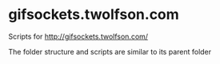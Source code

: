 # gifsockets.twolfson.com
Scripts for <http://gifsockets.twolfson.com/>

The folder structure and scripts are similar to its parent folder
